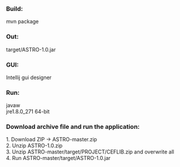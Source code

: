 <h3>Build:</h3>
mvn package

<h3>Out:</h3>
target/ASTRO-1.0.jar

<h3>GUI:</h3>
Intellij gui designer

<h3>Run:</h3>
javaw</br>
jre1.8.0_271 64-bit

<h3>Download archive file and run the application:</h3>
1. Download ZIP -> ASTRO-master.zip</br>
2. Unzip ASTRO-1.0.zip</br>
3. Unzip ASTRO-master/target/PROJECT/CEFLIB.zip and overwrite all</br>
4. Run ASTRO-master/target/ASTRO-1.0.jar</br>

